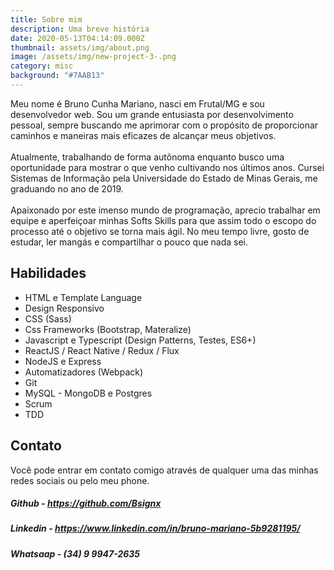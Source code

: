 ```yaml
---
title: Sobre mim
description: Uma breve história
date: 2020-05-13T04:14:09.000Z
thumbnail: assets/img/about.png
image: /assets/img/new-project-3-.png
category: misc
background: "#7AAB13"
---
```

Meu nome é Bruno Cunha Mariano, nasci em Frutal/MG e sou desenvolvedor web. Sou um grande entusiasta por desenvolvimento pessoal, sempre buscando me aprimorar com o propósito de proporcionar caminhos e maneiras mais eficazes de alcançar meus objetivos.\
\
Atualmente, trabalhando de forma autônoma enquanto busco uma oportunidade para mostrar o que venho cultivando nos últimos anos. Cursei Sistemas de Informação pela Universidade do Estado de Minas Gerais, me graduando no ano de 2019.\
\
Apaixonado por este imenso mundo de programação, aprecio trabalhar em equipe e aperfeiçoar minhas Softs Skills para que assim todo o escopo do processo até o objetivo se torna mais ágil. No meu tempo livre, gosto de estudar, ler mangás e compartilhar o pouco que nada sei.



## Habilidades

* HTML e Template Language
* Design Responsivo
* CSS (Sass)
* Css Frameworks (Bootstrap, Materalize)
* Javascript e Typescript (Design Patterns, Testes, ES6+)
* ReactJS / React Native / Redux / Flux
* NodeJS e Express
* Automatizadores (Webpack)
* Git
* MySQL - MongoDB e Postgres
* Scrum
* TDD



## Contato

Você pode entrar em contato comigo através de qualquer uma das minhas redes sociais ou pelo meu phone.

##### *Github* - <https://github.com/Bsignx>

##### *Linkedin* - <https://www.linkedin.com/in/bruno-mariano-5b9281195/>

##### *Whatsaap* - (34) 9 9947-2635